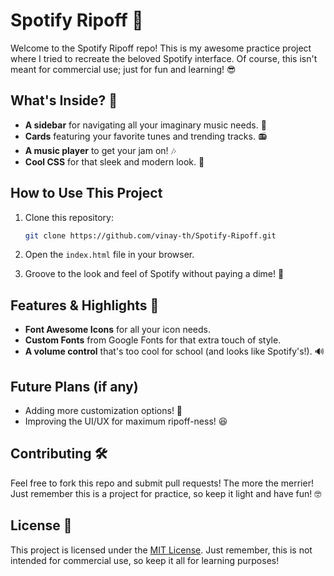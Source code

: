 # Spotify Ripoff 🎵

Welcome to the Spotify Ripoff repo! This is my awesome practice project where I tried to recreate the beloved Spotify interface. Of course, this isn't meant for commercial use; just for fun and learning! 😎

## What's Inside? 🤔

- **A sidebar** for navigating all your imaginary music needs. 🎸
- **Cards** featuring your favorite tunes and trending tracks. 📻
- **A music player** to get your jam on! 🎶
- **Cool CSS** for that sleek and modern look. 🌟

## How to Use This Project

1. Clone this repository:
    ```bash
    git clone https://github.com/vinay-th/Spotify-Ripoff.git
    ```

2. Open the `index.html` file in your browser.

3. Groove to the look and feel of Spotify without paying a dime! 💸

## Features & Highlights 🌟

- **Font Awesome Icons** for all your icon needs.
- **Custom Fonts** from Google Fonts for that extra touch of style.
- **A volume control** that's too cool for school (and looks like Spotify's!). 🔊

## Future Plans (if any)

- Adding more customization options! 🎨
- Improving the UI/UX for maximum ripoff-ness! 😆

## Contributing 🛠️

Feel free to fork this repo and submit pull requests! The more the merrier! Just remember this is a project for practice, so keep it light and have fun! 🤓

## License 📜

This project is licensed under the [MIT License](LICENSE). Just remember, this is not intended for commercial use, so keep it all for learning purposes!

